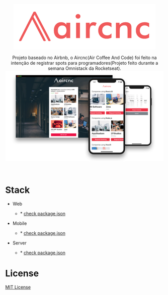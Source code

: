 <p align="center">
  <img src="mobile/src/assets/logo@3x.png" />
</p>

<p align="center">
Projeto baseado no Airbnb, o Aircnc(Air Coffee And Code) foi feito na intenção de registrar spots para programadores(Projeto feito durante a semana Omnistack da Rocketseat).

<img src="banner.png" alt="project banner"/>
</p><br/>
  
# Stack

- Web
  - \* [check package.json](/web/package.json)

- Mobile
  - \* [check package.json](/mobile/package.json)  

- Server
  - \* [check package.json](/server/package.json)

# License
[MIT License](https://github.com/marcosapj2/aircnc/blob/master/LICENSE)
